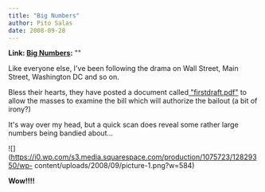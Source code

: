 ```yaml
---
title: "Big Numbers"
author: Pito Salas
date: 2008-09-28
---
```


**Link: [Big Numbers](None):** ""



Like everyone else, I've been following the drama on Wall Street, Main Street,
Washington DC and so on.

Bless their hearts, they have posted a document called[
"firstdraft.pdf"](<http://money.cnn.com/2008/09/28/news/pdf/index.htm>) to
allow the masses to examine the bill which will authorize the bailout (a bit
of irony?)

It's way over my head, but a quick scan does reveal some rather large numbers
being bandied about…

![](https://i0.wp.com/s3.media.squarespace.com/production/1075723/12829350/wp-
content/uploads/2008/09/picture-1.png?w=584)

**Wow!!!!**


